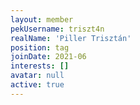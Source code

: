 ```yaml
---
layout: member
pekUsername: triszt4n
realName: 'Piller Trisztán'
position: tag
joinDate: 2021-06
interests: []
avatar: null
active: true
---
```

